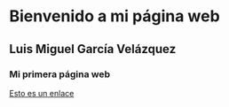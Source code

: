 # Bienvenido a mi página web
## Luis Miguel García Velázquez
### Mi primera página web
[Esto es un enlace](https://www.google.es)
